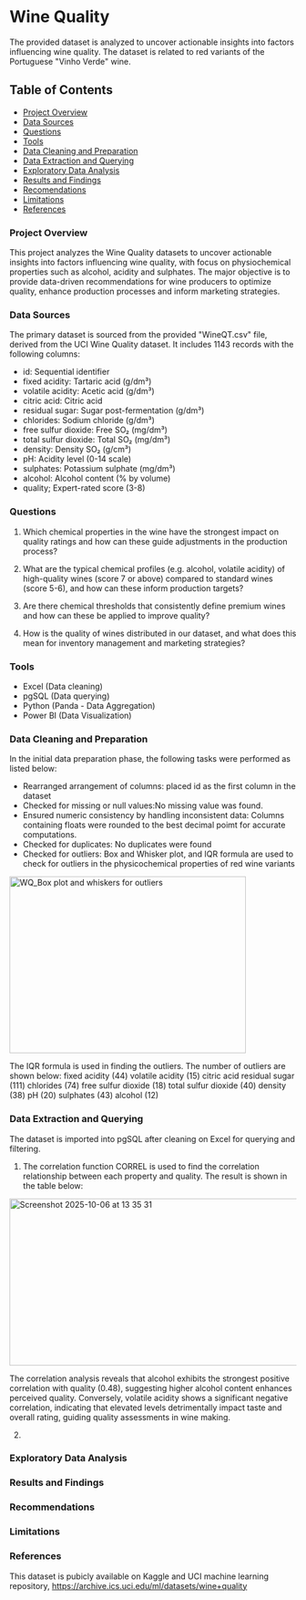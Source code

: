 # Wine Quality
The provided dataset is analyzed to uncover actionable insights into factors influencing wine quality. The dataset is related to red variants of the Portuguese "Vinho Verde" wine.

## Table of Contents

- [Project Overview](#project-overview)
- [Data Sources](#data-sources)
- [Questions](#questions)
- [Tools](#tools)
- [Data Cleaning and Preparation](#data-cleaning-and-preparation)
- [Data Extraction and Querying](#data-extraction-and-querying)
- [Exploratory Data Analysis](#exploratory-data-analysis)
- [Results and Findings](#results-and-findings)
- [Recomendations](#recommendations)
- [Limitations](#limitations)
- [References](#references)

### Project Overview
This project analyzes the Wine Quality datasets to uncover actionable insights into factors influencing wine quality, with focus on physiochemical properties such as alcohol, acidity and sulphates. The major objective is to provide data-driven recommendations for wine producers to optimize quality, enhance production processes and inform marketing strategies.

### Data Sources
The primary dataset is sourced from the provided "WineQT.csv" file, derived from the UCI Wine Quality dataset. It includes 1143 records with the following columns:

- id: Sequential identifier
- fixed acidity: Tartaric acid (g/dm³)
- volatile acidity: Acetic acid (g/dm³)
- citric acid: Citric acid
- residual sugar: Sugar post-fermentation (g/dm³)
- chlorides: Sodium chloride (g/dm³)
- free sulfur dioxide: Free SO₂ (mg/dm³)
- total sulfur dioxide: Total SO₂ (mg/dm³)
- density: Density SO₂ (g/cm³)
- pH: Acidity level (0-14 scale)
- sulphates: Potassium sulphate (mg/dm³)
- alcohol: Alcohol content (% by volume)
- quality; Expert-rated score (3-8)

### Questions
1. Which chemical properties in the wine have the strongest impact on quality ratings and how can these guide adjustments in the production process?
   
2. What are the typical chemical profiles (e.g. alcohol, volatile acidity) of high-quality wines (score 7 or above) compared to standard wines (score 5-6), and how can these inform production targets?

3. Are there chemical thresholds that consistently define premium wines and how can these be applied to improve quality?

4. How is the quality of wines distributed in our dataset, and what does this mean for inventory management and marketing strategies?

### Tools
- Excel (Data cleaning)
- pgSQL (Data querying)
- Python (Panda - Data Aggregation)
- Power BI (Data Visualization)

### Data Cleaning and Preparation
In the initial data preparation phase, the following tasks were performed as listed below:

- Rearranged arrangement of columns: placed id as the first column in the dataset
- Checked for missing or null values:No missing value was found.
- Ensured numeric consistency by handling inconsistent data: Columns containing floats were rounded to the best decimal poimt for accurate computations.
- Checked for duplicates: No duplicates were found
- Checked for outliers:
Box and Whisker plot, and IQR formula are used to check for outliers in the physicochemical properties of red wine variants

<img width="415" height="310" alt="WQ_Box plot and whiskers for outliers" src="https://github.com/user-attachments/assets/93f1cef3-9c80-46c4-9529-63288a24b167" />

The IQR formula is used in finding the outliers. The number of outliers are shown below:
fixed acidity (44)
volatile acidity (15)
citric acid
residual sugar (111)
chlorides (74)
free sulfur dioxide (18)
total sulfur dioxide (40)
density (38)
pH (20)
sulphates (43)
alcohol (12)

### Data Extraction and Querying
The dataset is imported into pgSQL after cleaning on Excel for querying and filtering.

1. The correlation function CORREL is used to find the correlation relationship between each property and quality. The result is shown in the table below:

<img width="715" height="293" alt="Screenshot 2025-10-06 at 13 35 31" src="https://github.com/user-attachments/assets/f3083770-0cc0-4a4a-83aa-f3cdffea6293" />

The correlation analysis reveals that alcohol exhibits the strongest positive correlation with quality (0.48), suggesting higher alcohol content enhances perceived quality. Conversely, volatile acidity shows a significant negative correlation, indicating that elevated levels detrimentally impact taste and overall rating, guiding quality assessments in wine making. 

2.



### Exploratory Data Analysis

### Results and Findings

### Recommendations


### Limitations

### References
This dataset is pubicly available on Kaggle and UCI machine learning repository, https://archive.ics.uci.edu/ml/datasets/wine+quality

